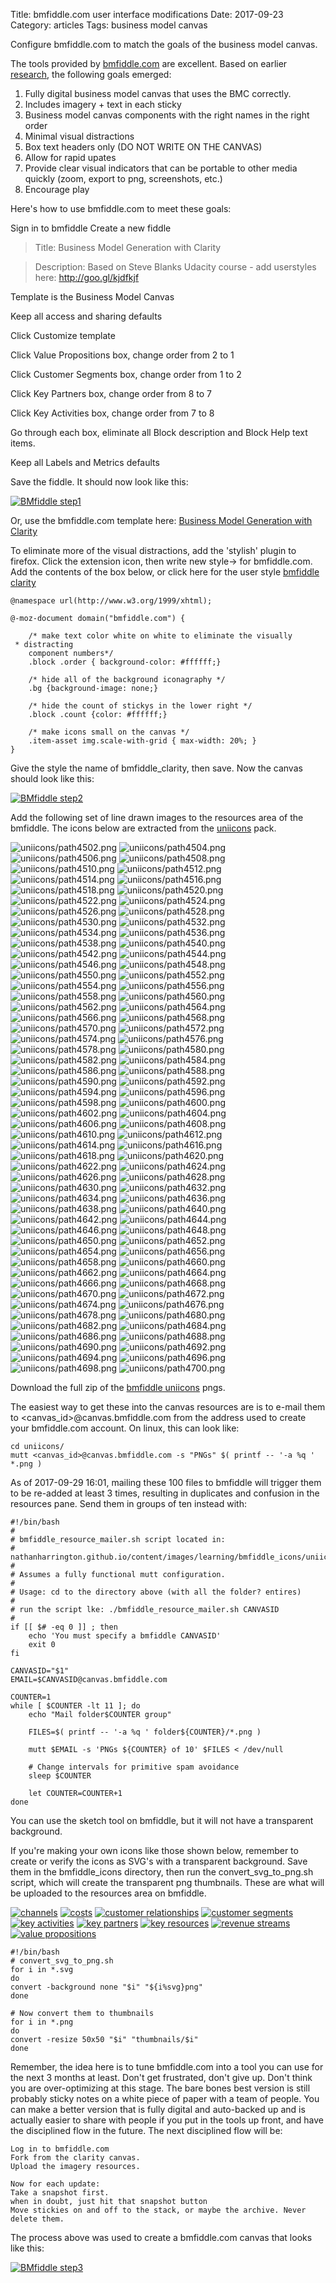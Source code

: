 Title: bmfiddle.com user interface modifications
Date:  2017-09-23
Category: articles
Tags: business model canvas


Configure bmfiddle.com to match the goals of the business model canvas.

The tools provided by [bmfiddle.com](https://bmfiddle.com) are
excellent. Based on earlier [research]({filename}learning_stage3.md),
the following goals emerged:

1. Fully digital business model canvas that uses the BMC correctly.
2. Includes imagery + text in each sticky
3. Business model canvas components with the right names in the right order
4. Minimal visual distractions
5. Box text headers only (DO NOT WRITE ON THE CANVAS)
6. Allow for rapid upates
7. Provide clear visual indicators that can be portable to other media
quickly (zoom, export to png, screenshots, etc.)
8. Encourage play


Here's how to use bmfiddle.com to meet these goals:

Sign in to bmfiddle
Create a new fiddle

>Title: Business Model Generation with Clarity

>Description: Based on Steve Blanks Udacity course - add userstyles here:
http://goo.gl/kjdfkjf

Template is the Business Model Canvas

Keep all access and sharing defaults

Click Customize template

Click Value Propositions box, change order from 2 to 1

Click Customer Segments box, change order from 1 to 2

Click Key Partners box, change order from 8 to 7

Click Key Activities box, change order from 7 to 8

Go through each box, eliminate all Block description and Block Help text
items.

Keep all Labels and Metrics defaults

Save the fiddle. It should now look like this:

[![BMfiddle step1](/images/learning/thumbnails/bmfiddle_step1.png)](/images/learning/bmfiddle_step1.png)

Or, use the bmfiddle.com template here: [Business Model Generation with
Clarity](https://bmfiddle.com/f/#/M7bw6)


To eliminate more of the visual distractions, add the 'stylish' plugin
to firefox. Click the extension icon, then write new style-> for
bmfiddle.com. Add the contents of the box below, or click here for the
user style [bmfiddle clarity](https://goo.gl/oLuFte)

```
@namespace url(http://www.w3.org/1999/xhtml);

@-moz-document domain("bmfiddle.com") {

    /* make text color white on white to eliminate the visually
 * distracting
    component numbers*/
    .block .order { background-color: #ffffff;}

    /* hide all of the background iconagraphy */
    .bg {background-image: none;}

    /* hide the count of stickys in the lower right */
    .block .count {color: #ffffff;}

    /* make icons small on the canvas */
    .item-asset img.scale-with-grid { max-width: 20%; }
}
```

Give the style the name of bmfiddle_clarity, then save. Now the canvas
should look like this:



[![BMfiddle step2](/images/learning/thumbnails/bmfiddle_step2.png)](/images/learning/bmfiddle_step2.png)



Add the following set of line drawn images to the resources area of the
bmfiddle.  The icons below are extracted from the
[uniicons](https://dribbble.com/shots/2266356-Uniicons-free) pack.

![uniicons/path4502.png](/images/learning/bmfiddle_icons/uniicons/path4502.png)
![uniicons/path4504.png](/images/learning/bmfiddle_icons/uniicons/path4504.png)
![uniicons/path4506.png](/images/learning/bmfiddle_icons/uniicons/path4506.png)
![uniicons/path4508.png](/images/learning/bmfiddle_icons/uniicons/path4508.png)
![uniicons/path4510.png](/images/learning/bmfiddle_icons/uniicons/path4510.png)
![uniicons/path4512.png](/images/learning/bmfiddle_icons/uniicons/path4512.png)
![uniicons/path4514.png](/images/learning/bmfiddle_icons/uniicons/path4514.png)
![uniicons/path4516.png](/images/learning/bmfiddle_icons/uniicons/path4516.png)
![uniicons/path4518.png](/images/learning/bmfiddle_icons/uniicons/path4518.png)
![uniicons/path4520.png](/images/learning/bmfiddle_icons/uniicons/path4520.png)
![uniicons/path4522.png](/images/learning/bmfiddle_icons/uniicons/path4522.png)
![uniicons/path4524.png](/images/learning/bmfiddle_icons/uniicons/path4524.png)
![uniicons/path4526.png](/images/learning/bmfiddle_icons/uniicons/path4526.png)
![uniicons/path4528.png](/images/learning/bmfiddle_icons/uniicons/path4528.png)
![uniicons/path4530.png](/images/learning/bmfiddle_icons/uniicons/path4530.png)
![uniicons/path4532.png](/images/learning/bmfiddle_icons/uniicons/path4532.png)
![uniicons/path4534.png](/images/learning/bmfiddle_icons/uniicons/path4534.png)
![uniicons/path4536.png](/images/learning/bmfiddle_icons/uniicons/path4536.png)
![uniicons/path4538.png](/images/learning/bmfiddle_icons/uniicons/path4538.png)
![uniicons/path4540.png](/images/learning/bmfiddle_icons/uniicons/path4540.png)
![uniicons/path4542.png](/images/learning/bmfiddle_icons/uniicons/path4542.png)
![uniicons/path4544.png](/images/learning/bmfiddle_icons/uniicons/path4544.png)
![uniicons/path4546.png](/images/learning/bmfiddle_icons/uniicons/path4546.png)
![uniicons/path4548.png](/images/learning/bmfiddle_icons/uniicons/path4548.png)
![uniicons/path4550.png](/images/learning/bmfiddle_icons/uniicons/path4550.png)
![uniicons/path4552.png](/images/learning/bmfiddle_icons/uniicons/path4552.png)
![uniicons/path4554.png](/images/learning/bmfiddle_icons/uniicons/path4554.png)
![uniicons/path4556.png](/images/learning/bmfiddle_icons/uniicons/path4556.png)
![uniicons/path4558.png](/images/learning/bmfiddle_icons/uniicons/path4558.png)
![uniicons/path4560.png](/images/learning/bmfiddle_icons/uniicons/path4560.png)
![uniicons/path4562.png](/images/learning/bmfiddle_icons/uniicons/path4562.png)
![uniicons/path4564.png](/images/learning/bmfiddle_icons/uniicons/path4564.png)
![uniicons/path4566.png](/images/learning/bmfiddle_icons/uniicons/path4566.png)
![uniicons/path4568.png](/images/learning/bmfiddle_icons/uniicons/path4568.png)
![uniicons/path4570.png](/images/learning/bmfiddle_icons/uniicons/path4570.png)
![uniicons/path4572.png](/images/learning/bmfiddle_icons/uniicons/path4572.png)
![uniicons/path4574.png](/images/learning/bmfiddle_icons/uniicons/path4574.png)
![uniicons/path4576.png](/images/learning/bmfiddle_icons/uniicons/path4576.png)
![uniicons/path4578.png](/images/learning/bmfiddle_icons/uniicons/path4578.png)
![uniicons/path4580.png](/images/learning/bmfiddle_icons/uniicons/path4580.png)
![uniicons/path4582.png](/images/learning/bmfiddle_icons/uniicons/path4582.png)
![uniicons/path4584.png](/images/learning/bmfiddle_icons/uniicons/path4584.png)
![uniicons/path4586.png](/images/learning/bmfiddle_icons/uniicons/path4586.png)
![uniicons/path4588.png](/images/learning/bmfiddle_icons/uniicons/path4588.png)
![uniicons/path4590.png](/images/learning/bmfiddle_icons/uniicons/path4590.png)
![uniicons/path4592.png](/images/learning/bmfiddle_icons/uniicons/path4592.png)
![uniicons/path4594.png](/images/learning/bmfiddle_icons/uniicons/path4594.png)
![uniicons/path4596.png](/images/learning/bmfiddle_icons/uniicons/path4596.png)
![uniicons/path4598.png](/images/learning/bmfiddle_icons/uniicons/path4598.png)
![uniicons/path4600.png](/images/learning/bmfiddle_icons/uniicons/path4600.png)
![uniicons/path4602.png](/images/learning/bmfiddle_icons/uniicons/path4602.png)
![uniicons/path4604.png](/images/learning/bmfiddle_icons/uniicons/path4604.png)
![uniicons/path4606.png](/images/learning/bmfiddle_icons/uniicons/path4606.png)
![uniicons/path4608.png](/images/learning/bmfiddle_icons/uniicons/path4608.png)
![uniicons/path4610.png](/images/learning/bmfiddle_icons/uniicons/path4610.png)
![uniicons/path4612.png](/images/learning/bmfiddle_icons/uniicons/path4612.png)
![uniicons/path4614.png](/images/learning/bmfiddle_icons/uniicons/path4614.png)
![uniicons/path4616.png](/images/learning/bmfiddle_icons/uniicons/path4616.png)
![uniicons/path4618.png](/images/learning/bmfiddle_icons/uniicons/path4618.png)
![uniicons/path4620.png](/images/learning/bmfiddle_icons/uniicons/path4620.png)
![uniicons/path4622.png](/images/learning/bmfiddle_icons/uniicons/path4622.png)
![uniicons/path4624.png](/images/learning/bmfiddle_icons/uniicons/path4624.png)
![uniicons/path4626.png](/images/learning/bmfiddle_icons/uniicons/path4626.png)
![uniicons/path4628.png](/images/learning/bmfiddle_icons/uniicons/path4628.png)
![uniicons/path4630.png](/images/learning/bmfiddle_icons/uniicons/path4630.png)
![uniicons/path4632.png](/images/learning/bmfiddle_icons/uniicons/path4632.png)
![uniicons/path4634.png](/images/learning/bmfiddle_icons/uniicons/path4634.png)
![uniicons/path4636.png](/images/learning/bmfiddle_icons/uniicons/path4636.png)
![uniicons/path4638.png](/images/learning/bmfiddle_icons/uniicons/path4638.png)
![uniicons/path4640.png](/images/learning/bmfiddle_icons/uniicons/path4640.png)
![uniicons/path4642.png](/images/learning/bmfiddle_icons/uniicons/path4642.png)
![uniicons/path4644.png](/images/learning/bmfiddle_icons/uniicons/path4644.png)
![uniicons/path4646.png](/images/learning/bmfiddle_icons/uniicons/path4646.png)
![uniicons/path4648.png](/images/learning/bmfiddle_icons/uniicons/path4648.png)
![uniicons/path4650.png](/images/learning/bmfiddle_icons/uniicons/path4650.png)
![uniicons/path4652.png](/images/learning/bmfiddle_icons/uniicons/path4652.png)
![uniicons/path4654.png](/images/learning/bmfiddle_icons/uniicons/path4654.png)
![uniicons/path4656.png](/images/learning/bmfiddle_icons/uniicons/path4656.png)
![uniicons/path4658.png](/images/learning/bmfiddle_icons/uniicons/path4658.png)
![uniicons/path4660.png](/images/learning/bmfiddle_icons/uniicons/path4660.png)
![uniicons/path4662.png](/images/learning/bmfiddle_icons/uniicons/path4662.png)
![uniicons/path4664.png](/images/learning/bmfiddle_icons/uniicons/path4664.png)
![uniicons/path4666.png](/images/learning/bmfiddle_icons/uniicons/path4666.png)
![uniicons/path4668.png](/images/learning/bmfiddle_icons/uniicons/path4668.png)
![uniicons/path4670.png](/images/learning/bmfiddle_icons/uniicons/path4670.png)
![uniicons/path4672.png](/images/learning/bmfiddle_icons/uniicons/path4672.png)
![uniicons/path4674.png](/images/learning/bmfiddle_icons/uniicons/path4674.png)
![uniicons/path4676.png](/images/learning/bmfiddle_icons/uniicons/path4676.png)
![uniicons/path4678.png](/images/learning/bmfiddle_icons/uniicons/path4678.png)
![uniicons/path4680.png](/images/learning/bmfiddle_icons/uniicons/path4680.png)
![uniicons/path4682.png](/images/learning/bmfiddle_icons/uniicons/path4682.png)
![uniicons/path4684.png](/images/learning/bmfiddle_icons/uniicons/path4684.png)
![uniicons/path4686.png](/images/learning/bmfiddle_icons/uniicons/path4686.png)
![uniicons/path4688.png](/images/learning/bmfiddle_icons/uniicons/path4688.png)
![uniicons/path4690.png](/images/learning/bmfiddle_icons/uniicons/path4690.png)
![uniicons/path4692.png](/images/learning/bmfiddle_icons/uniicons/path4692.png)
![uniicons/path4694.png](/images/learning/bmfiddle_icons/uniicons/path4694.png)
![uniicons/path4696.png](/images/learning/bmfiddle_icons/uniicons/path4696.png)
![uniicons/path4698.png](/images/learning/bmfiddle_icons/uniicons/path4698.png)
![uniicons/path4700.png](/images/learning/bmfiddle_icons/uniicons/path4700.png)

Download the full zip of the [bmfiddle
uniicons](/images/learning/bmfiddle_icons/uniicons/bmfiddle_uniicons.zip) pngs.


The easiest way to get these into the canvas resources are is to e-mail
them to <canvas_id>@canvas.bmfiddle.com from the address used to create your
bmfiddle.com account. On linux, this can look like:

```
cd uniicons/
mutt <canvas_id>@canvas.bmfiddle.com -s "PNGs" $( printf -- '-a %q ' *.png ) 

```

As of 2017-09-29 16:01, mailing these 100 files to bmfiddle will trigger
them to be re-added at least 3 times, resulting in duplicates and
confusion in the resources pane. Send them in groups of ten instead
with:
```
#!/bin/bash
#
# bmfiddle_resource_mailer.sh script located in:
# nathanharrington.github.io/content/images/learning/bmfiddle_icons/uniicons
#
# Assumes a fully functional mutt configuration.
# 
# Usage: cd to the directory above (with all the folder? entires)
#
# run the script lke: ./bmfiddle_resource_mailer.sh CANVASID
#
if [[ $# -eq 0 ]] ; then
    echo 'You must specify a bmfiddle CANVASID'
    exit 0
fi

CANVASID="$1"
EMAIL=$CANVASID@canvas.bmfiddle.com

COUNTER=1
while [ $COUNTER -lt 11 ]; do
    echo "Mail folder$COUNTER group"

    FILES=$( printf -- '-a %q ' folder${COUNTER}/*.png )

    mutt $EMAIL -s 'PNGs ${COUNTER} of 10' $FILES < /dev/null

    # Change intervals for primitive spam avoidance
    sleep $COUNTER 

    let COUNTER=COUNTER+1
done
```


You can use the sketch tool on bmfiddle, but it will not have a
transparent background. 



If you're making your own icons like those shown below, remember to
create or verify the icons as SVG's with a transparent background. Save
them in the bmfiddle_icons directory, then run the convert_svg_to_png.sh
script, which will create the transparent png thumbnails. These are what
will be uploaded to the resources area on bmfiddle.

[![channels](/images/learning/bmfiddle_icons/thumbnails/channels.png)](/images/learning/bmfiddle_icons/channels.png)
[![costs](/images/learning/bmfiddle_icons/thumbnails/costs.png)](/images/learning/bmfiddle_icons/costs.png)
[![customer relationships](/images/learning/bmfiddle_icons/thumbnails/customer_relationships.png)](/images/learning/bmfiddle_icons/customer_relationships.png)
[![customer segments](/images/learning/bmfiddle_icons/thumbnails/customer_segments.png)](/images/learning/bmfiddle_icons/customer_segments.png)
[![key activities](/images/learning/bmfiddle_icons/thumbnails/key_activities.png)](/images/learning/bmfiddle_icons/key_activities.png)
[![key partners](/images/learning/bmfiddle_icons/thumbnails/key_partners.png)](/images/learning/bmfiddle_icons/key_partners.png)
[![key resources](/images/learning/bmfiddle_icons/thumbnails/key_resources.png)](/images/learning/bmfiddle_icons/key_resources.png)
[![revenue streams](/images/learning/bmfiddle_icons/thumbnails/revenue_streams.png)](/images/learning/bmfiddle_icons/revenue_streams.png)
[![value propositions](/images/learning/bmfiddle_icons/thumbnails/value_proposition.png)](/images/learning/bmfiddle_icons/value_proposition.png)



```
#!/bin/bash
# convert_svg_to_png.sh
for i in *.svg
do
convert -background none "$i" "${i%svg}png"
done

# Now convert them to thumbnails
for i in *.png
do
convert -resize 50x50 "$i" "thumbnails/$i"
done
```



Remember, the idea here is to tune bmfiddle.com into a tool you can use
for the next 3 months at least. Don't get frustrated, don't give up.
Don't think you are over-optimizing at this stage. The bare bones best
version is still probably sticky notes on a white piece of paper with a
team of people. You can make a better version that is fully digital and
auto-backed up and is actually easier to share with people if you put in
the tools up front, and have the disciplined flow in the future. The
next disciplined flow will be:

```
Log in to bmfiddle.com 
Fork from the clarity canvas.
Upload the imagery resources.

Now for each update:
Take a snapshot first. 
when in doubt, just hit that snapshot button
Move stickies on and off to the stack, or maybe the archive. Never
delete them.
```

The process above was used to create a bmfiddle.com canvas that looks
like this:

[![BMfiddle step3](/images/learning/thumbnails/bmfiddle_step3.png)](/images/learning/bmfiddle_step3.png)


